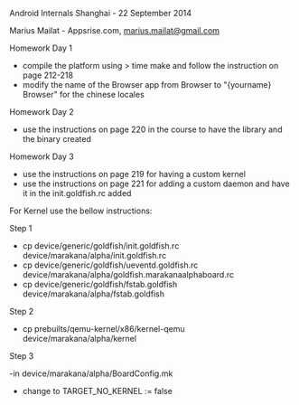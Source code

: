 Android Internals Shanghai - 22 September 2014

Marius Mailat - Appsrise.com, marius.mailat@gmail.com


Homework Day 1

- compile the platform using > time make and follow the instruction on page 212-218
- modify the name of the Browser app from Browser to "{yourname} Browser" for the chinese locales

Homework Day 2

- use the instructions on page 220 in the course to have the library and the binary created

Homework Day 3

- use the instructions on page 219 for having a custom kernel
- use the instructions on page 221 for adding a custom daemon and have it in the init.goldfish.rc added

For Kernel use the bellow instructions:

Step 1

- cp device/generic/goldfish/init.goldfish.rc device/marakana/alpha/init.goldfish.rc
- cp device/generic/goldfish/ueventd.goldfish.rc device/marakana/alpha/goldfish.marakanaalphaboard.rc
- cp device/generic/goldfish/fstab.goldfish device/marakana/alpha/fstab.goldfish

Step 2

- cp prebuilts/qemu-kernel/x86/kernel-qemu device/marakana/alpha/kernel

Step 3

-in device/marakana/alpha/BoardConfig.mk
- change to TARGET_NO_KERNEL := false